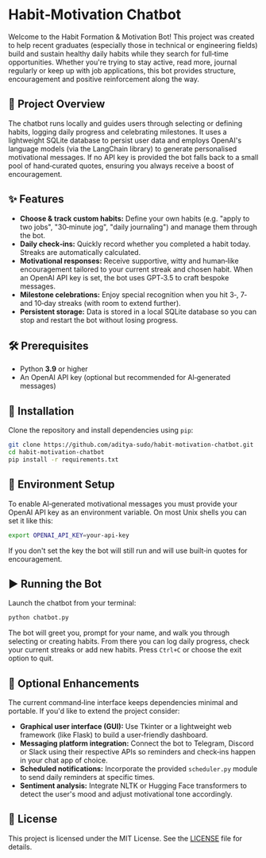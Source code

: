 # Habit‑Motivation Chatbot

Welcome to the Habit Formation & Motivation Bot! This project was
created to help recent graduates (especially those in technical or
engineering fields) build and sustain healthy daily habits while they
search for full‑time opportunities. Whether you're trying to stay
active, read more, journal regularly or keep up with job
applications, this bot provides structure, encouragement and positive
reinforcement along the way.

## 🎯 Project Overview

The chatbot runs locally and guides users through selecting or defining
habits, logging daily progress and celebrating milestones. It uses a
lightweight SQLite database to persist user data and employs
OpenAI's language models (via the LangChain library) to generate
personalised motivational messages. If no API key is provided the bot
falls back to a small pool of hand‑curated quotes, ensuring you
always receive a boost of encouragement.

## ✨ Features

- **Choose & track custom habits:** Define your own habits (e.g. "apply to two jobs", "30‑minute jog", "daily journaling") and manage them through the bot.
- **Daily check‑ins:** Quickly record whether you completed a habit today. Streaks are automatically calculated.
- **Motivational responses:** Receive supportive, witty and human‑like encouragement tailored to your current streak and chosen habit. When an OpenAI API key is set, the bot uses GPT‑3.5 to craft bespoke messages.
- **Milestone celebrations:** Enjoy special recognition when you hit 3‑, 7‑ and 10‑day streaks (with room to extend further).
- **Persistent storage:** Data is stored in a local SQLite database so you can stop and restart the bot without losing progress.

## 🛠 Prerequisites

* Python **3.9** or higher
* An OpenAI API key (optional but recommended for AI‑generated messages)

## 🚀 Installation

Clone the repository and install dependencies using `pip`:

```bash
git clone https://github.com/aditya-sudo/habit-motivation-chatbot.git
cd habit‑motivation‑chatbot
pip install -r requirements.txt
```

## 🔑 Environment Setup

To enable AI‑generated motivational messages you must provide your
OpenAI API key as an environment variable. On most Unix shells you can
set it like this:

```bash
export OPENAI_API_KEY=your‑api‑key
```

If you don't set the key the bot will still run and will use
built‑in quotes for encouragement.

## ▶️ Running the Bot

Launch the chatbot from your terminal:

```bash
python chatbot.py
```

The bot will greet you, prompt for your name, and walk you through
selecting or creating habits. From there you can log daily progress,
check your current streaks or add new habits. Press `Ctrl+C` or
choose the exit option to quit.

## 🔧 Optional Enhancements

The current command‑line interface keeps dependencies minimal and
portable. If you'd like to extend the project consider:

- **Graphical user interface (GUI):** Use Tkinter or a lightweight web
  framework (like Flask) to build a user‑friendly dashboard.
- **Messaging platform integration:** Connect the bot to Telegram,
  Discord or Slack using their respective APIs so reminders and
  check‑ins happen in your chat app of choice.
- **Scheduled notifications:** Incorporate the provided
  `scheduler.py` module to send daily reminders at specific times.
- **Sentiment analysis:** Integrate NLTK or Hugging Face transformers
  to detect the user's mood and adjust motivational tone accordingly.

## 📄 License

This project is licensed under the MIT License. See the [LICENSE](LICENSE) file
for details.